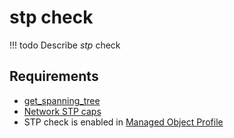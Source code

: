 # stp check

<!-- prettier-ignore -->
!!! todo
    Describe *stp* check

## Requirements

* [get_spanning_tree](../../../../scripts-reference/get_spanning_tree.md)
* [Network STP caps](../../../../caps-reference/network/stp.md)
* STP check is enabled in [Managed Object Profile](../concepts/managed-object-profile/index.md)
